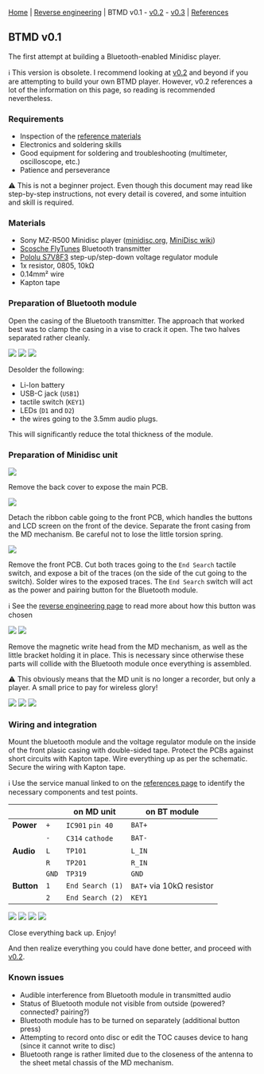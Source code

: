 [Home](readme.md) |
[Reverse engineering](re.md) |
BTMD v0.1 -
[v0.2](v0.2.md) -
[v0.3](v0.3.md) |
[References](refs.md)

## BTMD v0.1

The first attempt at building a Bluetooth-enabled Minidisc player.

:information_source:
This version is obsolete. I recommend looking at [v0.2](v0.2.md) and beyond if you are attempting to build your own BTMD player. However, v0.2 references a lot of the information on this page, so reading is recommended nevertheless.

### Requirements

- Inspection of the [reference materials](refs.md)
- Electronics and soldering skills
- Good equipment for soldering and troubleshooting (multimeter, oscilloscope, etc.)
- Patience and perseverance

:warning:
This is not a beginner project. Even though this document may read like step-by-step instructions, not every detail is covered, and some intuition and skill is required.

### Materials

- Sony MZ-R500 Minidisc player ([minidisc.org](https://www.minidisc.org/part_Sony_MZ-R500.html), [MiniDisc wiki](https://www.minidisc.wiki/equipment/sony/portable/mz-r500))
- [Scosche FlyTunes](https://www.scosche.com/wireless-bluetooth-audio-transmitter) Bluetooth transmitter
- [Pololu S7V8F3](https://www.pololu.com/product/2122) step-up/step-down voltage regulator module
- 1x resistor, 0805, 10kΩ
- 0.14mm² wire
- Kapton tape

### Preparation of Bluetooth module

Open the casing of the Bluetooth transmitter. The approach that worked best was to clamp the casing in a vise to crack it open. The two halves separated rather cleanly.

![](img/v0.1/IMG_5068.jpeg)
![](img/v0.1/IMG_5070.jpeg)
![](img/v0.1/IMG_5074.jpeg)

Desolder the following:

- Li-Ion battery
- USB-C jack (`USB1`)
- tactile switch (`KEY1`)
- LEDs (`D1` and `D2`)
- the wires going to the 3.5mm audio plugs.

This will significantly reduce the total thickness of the module.

### Preparation of Minidisc unit

![](img/v0.1/IMG_5041.jpeg)

Remove the back cover to expose the main PCB.

![](img/v0.1/IMG_5044.jpeg)

Detach the ribbon cable going to the front PCB, which handles the buttons and LCD screen on the front of the device. Separate the front casing from the MD mechanism. Be careful not to lose the little torsion spring.

![](img/v0.1/IMG_5046.jpeg)

Remove the front PCB. Cut both traces going to the `End Search` tactile switch, and expose a bit of the traces (on the side of the cut going to the switch). Solder wires to the exposed traces. The `End Search` switch will act as the power and pairing button for the Bluetooth module.

:information_source:
See the [reverse engineering page](re.md) to read more about how this button was chosen

![](img/v0.1/IMG_5090.jpeg)
![](img/v0.1/IMG_5090Z.png)

Remove the magnetic write head from the MD mechanism, as well as the little bracket holding it in place. This is necessary since otherwise these parts will collide with the Bluetooth module once everything is assembled.

:warning:
This obviously means that the MD unit is no longer a recorder, but only a player. A small price to pay for wireless glory!

![](img/v0.1/IMG_5104.jpeg)
![](img/v0.1/IMG_5107.jpeg)
![](img/v0.1/IMG_5122.jpeg)

### Wiring and integration

Mount the bluetooth module and the voltage regulator module on the inside of the front plasic casing with double-sided tape. Protect the PCBs against short circuits with Kapton tape. Wire everything up as per the schematic. Secure the wiring with Kapton tape.

:information_source:
Use the service manual linked to on the [references page](refs.md) to identify the necessary components and test points.

|            |       | on MD unit       | on BT module            |
|------------|-------|------------------|-------------------------|
| **Power**  | `+`   | `IC901` `pin 40` | `BAT+`                  |
|            | `-`   | `C314` `cathode` | `BAT-`                  |
| **Audio**  | `L`   | `TP101`          | `L_IN`                  |
|            | `R`   | `TP201`          | `R_IN`                  |
|            | `GND` | `TP319`          | `GND`                   |
| **Button** | `1`   | `End Search (1)` | `BAT+` via 10kΩ resistor |
|            | `2`   | `End Search (2)` | `KEY1`                  |

![](img/v0.1/IMG_0770.jpeg)
![](img/v0.1/IMG_5117.jpeg)
![](img/v0.1/IMG_5119.jpeg)
![](img/v0.1/IMG_5114.jpeg)

Close everything back up. Enjoy!

And then realize everything you could have done better, and proceed with [v0.2](v0.2.md).

### Known issues

- Audible interference from Bluetooth module in transmitted audio
- Status of Bluetooth module not visible from outside (powered? connected? pairing?)
- Bluetooth module has to be turned on separately (additional button press)
- Attempting to record onto disc or edit the TOC causes device to hang (since it cannot write to disc)
- Bluetooth range is rather limited due to the closeness of the antenna to the sheet metal chassis of the MD mechanism.
